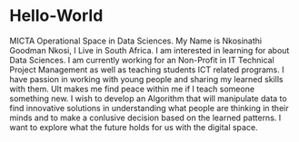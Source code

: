 # Hello-World
MICTA Operational Space in Data Sciences.
My Name is Nkosinathi Goodman Nkosi, I Live in South Africa. I am interested in learning for about Data Sciences. I am currently working for an Non-Profit in IT Technical Project Management as well as teaching students ICT related programs. I have passion in working with young people and sharing my learned skills with them. UIt makes me find peace within me if I teach someone something new. I wish to develop an Algorithm that will manipulate data to find innovative solutions in understanding what people are thinking in their minds and to make a conlusive decision based on the learned patterns. I want to explore what the future holds for us with the digital space. 
